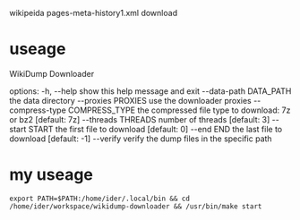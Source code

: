 wikipeida pages-meta-history1.xml download


# useage 

WikiDump Downloader

options:
  -h, --help            show this help message and exit
  --data-path DATA_PATH
                        the data directory
  --proxies PROXIES     use the downloader proxies
  --compress-type COMPRESS_TYPE
                        the compressed file type to download: 7z or bz2 [default: 7z]
  --threads THREADS     number of threads [default: 3]
  --start START         the first file to download [default: 0]
  --end END             the last file to download [default: -1]
  --verify              verify the dump files in the specific path

# my useage 

`export PATH=$PATH:/home/ider/.local/bin && cd /home/ider/workspace/wikidump-downloader && /usr/bin/make start` 
